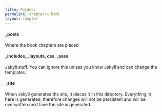 ```yaml
---
title: Folders
permalink: chapter/4.html
layout: chapter
---
```

<a name="{{ page.permalink }}"></a> <!-- Leave this here -->

#### _posts

Where the book chapters are placed

#### _includes, _layouts, css, _sass

Jekyll stuff. You can ignore this unless you know Jekyll and can change the templates.

#### _site

When Jekyll generates the site, it places it in this directory. Everything in here is generated, therefore changes will not be persistent and will be overwritten next time the site is generated.
